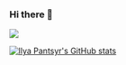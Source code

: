 ### Hi there 👋

![](https://komarev.com/ghpvc/?username=panilya&color=green)

[![Ilya Pantsyr's GitHub stats](https://github-readme-stats.vercel.app/api?username=panilya&theme=github_dark&count_private=true)](https://github.com/anuraghazra/github-readme-stats)

<!--
**panilya/panilya** is a ✨ _special_ ✨ repository because its `README.md` (this file) appears on your GitHub profile.

Here are some ideas to get you started:

- 🔭 I’m currently working on ...
- 🌱 I’m currently learning ...
- 👯 I’m looking to collaborate on ...
- 🤔 I’m looking for help with ...
- 💬 Ask me about ...
- 📫 How to reach me: ...
- 😄 Pronouns: ...
- ⚡ Fun fact: ...
-->
